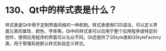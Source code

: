 # 130、Qt中的样式表是什么？

样式表是Qt中用于定制界面风格的一种机制。样式表使用CSS语法，可以定义界面元素的属性、颜色、字体等。Qt中的样式表可以应用于整个应用程序或特定的控件，使得应用程序的界面可以与众不同。Qt还提供了QStyle类和QStyleFactory类，用于管理系统默认样式和自定义样式。